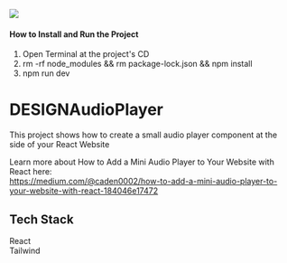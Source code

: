 ![](https://github.com/Caden0002/DESIGNAudioPlayer/blob/main/AudioPlayer.gif)
#### How to Install and Run the Project ####
1. Open Terminal at the project's CD<br />
2. rm -rf node_modules && rm package-lock.json && npm install<br />
3. npm run dev<br />


# DESIGNAudioPlayer
This project shows how to create a small audio player component at the side of your React Website <br />

Learn more about How to Add a Mini Audio Player to Your Website with React here:<br />
https://medium.com/@caden0002/how-to-add-a-mini-audio-player-to-your-website-with-react-184046e17472


## Tech Stack ##
React<br />
Tailwind<br />





